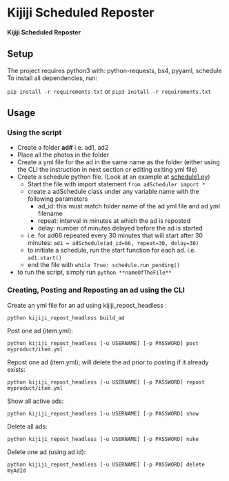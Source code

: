 # Kijiji Scheduled Reposter

#### Kijiji Scheduled Reposter

## Setup

The project requires python3 with: python-requests, bs4, pyyaml, schedule
To install all dependencies, run:

`pip install -r requirements.txt`
or `pip3 install -r requirements.txt`


## Usage

### Using the script

- Create a folder **ad#** i.e. ad1, ad2
- Place all the photos in the folder
- Create a yml file for the ad in the same name as the folder (either using the CLI the instruction in next section or editing exiting yml file)
- Create a schedule python file. (Look at an example at [schedule1.py](schedule1.py))
  - Start the file with import statement `from adScheduler import *`
  - create a adSchedule class under any variable name with the following parameters
    - ad_id: this must match folder name of the ad yml file and ad yml filename
    - repeat: interval in minutes at which the ad is reposted
    - delay: number of minutes delayed before the ad is started
  - i.e. for ad66 repeated every 30 minutes that will start after 30 minutes:
  `ad1 = adSchedule(ad_id=66, repeat=30, delay=30)`
  - to initiate a schedule, run the start function for each ad. i.e. `ad1.start()`
  - end the file with `while True: schedule.run_pending()`
- to run the script, simply run `python **nameOfTheFile**`


### Creating, Posting and Reposting an ad using the CLI

Create an yml file for an ad using kijiji_repost_headless :

`python kijiji_repost_headless build_ad`

Post one ad (item.yml):

`python kijiji_repost_headless [-u USERNAME] [-p PASSWORD] post myproduct/item.yml`

Repost one ad (item.yml); will delete the ad prior to posting if it already exists:

`python kijiji_repost_headless [-u USERNAME] [-p PASSWORD] repost myproduct/item.yml`

Show all active ads:

`python kijiji_repost_headless [-u USERNAME] [-p PASSWORD] show`

Delete all ads:

`python kijiji_repost_headless [-u USERNAME] [-p PASSWORD] nuke`

Delete one ad (using ad id):

`python kijiji_repost_headless [-u USERNAME] [-p PASSWORD] delete myAdId`
